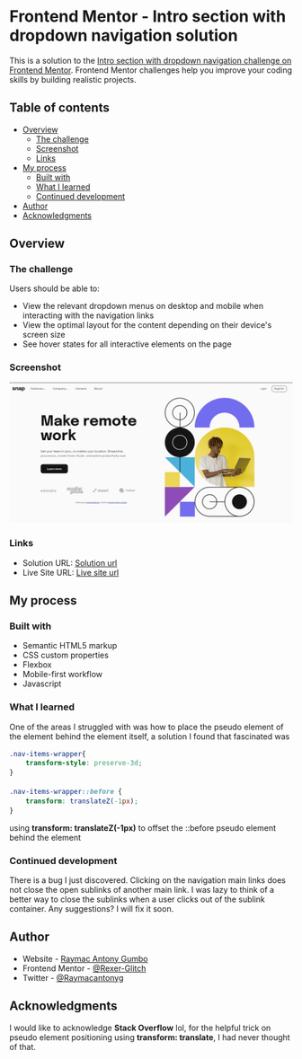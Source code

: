 # Frontend Mentor - Intro section with dropdown navigation solution

This is a solution to the [Intro section with dropdown navigation challenge on Frontend Mentor](https://www.frontendmentor.io/challenges/intro-section-with-dropdown-navigation-ryaPetHE5). Frontend Mentor challenges help you improve your coding skills by building realistic projects. 

## Table of contents

- [Overview](#overview)
  - [The challenge](#the-challenge)
  - [Screenshot](#screenshot)
  - [Links](#links)
- [My process](#my-process)
  - [Built with](#built-with)
  - [What I learned](#what-i-learned)
  - [Continued development](#continued-development)
- [Author](#author)
- [Acknowledgments](#acknowledgments)


## Overview

### The challenge

Users should be able to:

- View the relevant dropdown menus on desktop and mobile when interacting with the navigation links
- View the optimal layout for the content depending on their device's screen size
- See hover states for all interactive elements on the page

### Screenshot

![desktop screenshot](images/desktop%20screenshot.png)

### Links

- Solution URL: [Solution url](https://github.com/Rexer-Glitch/FrontendMentor/tree/Intro-section/Intro%20Section%20With%20Dropdown%20Menu)
- Live Site URL: [Live site url](https://intro-section-dropdown.vercel.app/)

## My process

### Built with

- Semantic HTML5 markup
- CSS custom properties
- Flexbox
- Mobile-first workflow
- Javascript

### What I learned

One of the areas I struggled with was how to place the pseudo element of the element behind the element itself, a solution I found that fascinated was

```css
.nav-items-wrapper{
    transform-style: preserve-3d;
}

.nav-items-wrapper::before {
    transform: translateZ(-1px);
}
```
using **transform: translateZ(-1px)** to offset the ::before pseudo element behind the element  


### Continued development

There is a bug I just discovered. Clicking on the navigation main links does not close the open sublinks of another main link. I was lazy to think of a better way to close the sublinks when a user clicks out of the sublink container. Any suggestions? I will fix it soon. 

## Author

- Website - [Raymac Antony Gumbo](https://www.raymacantony.tech)
- Frontend Mentor - [@Rexer-Glitch](https://www.frontendmentor.io/profile/Rexer-Glitch)
- Twitter - [@Raymacantonyg](https://www.twitter.com/Raymacantonyg)


## Acknowledgments

I would like to acknowledge **Stack Overflow** lol, for the helpful trick on pseudo element positioning using **transform: translate**, I had never thought of that.
